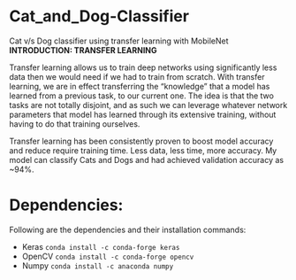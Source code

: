 # Cat_and_Dog-Classifier
Cat v/s Dog classifier using transfer learning with MobileNet
**INTRODUCTION: TRANSFER LEARNING**

Transfer learning allows us to train deep networks using significantly less data then we would need if we had to train from scratch. With transfer learning, we are in effect transferring the “knowledge” that a model has learned from a previous task, to our current one. The idea is that the two tasks are not totally disjoint, and as such we can leverage whatever network parameters that model has learned through its extensive training, without having to do that training ourselves.

Transfer learning has been consistently proven to boost model accuracy and reduce require training time. Less data, less time, more accuracy.
My model can classify Cats and Dogs and had achieved validation accuracy as ~94%.

# Dependencies:
Following are the dependencies and their installation commands:
- Keras
 `conda install -c conda-forge keras`
- OpenCV
 `conda install -c conda-forge opencv`
- Numpy
 `conda install -c anaconda numpy`
 
